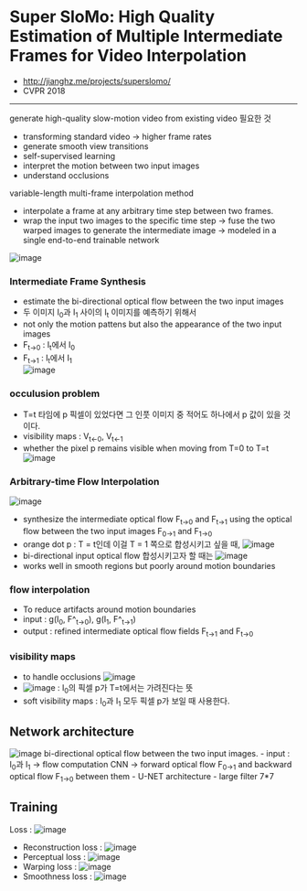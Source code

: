 # Super SloMo: High Quality Estimation of Multiple Intermediate Frames for Video Interpolation
- http://jianghz.me/projects/superslomo/
- CVPR 2018
---
generate high-quality slow-motion video from existing video 필요한 것     
- transforming standard video -> higher frame rates
- generate smooth view transitions
- self-supervised learning
- interpret the motion between two input images
- understand occlusions


variable-length multi-frame interpolation method
- interpolate a frame at any arbitrary time step between two frames.
- wrap the input two images to the specific time step -> fuse the two warped images to generate the intermediate image -> modeled in a single end-to-end trainable network

![image](https://user-images.githubusercontent.com/70581043/142138714-eda3100b-97e4-4288-afe6-8710dc6c7bae.png)

### Intermediate Frame Synthesis
- estimate the bi-directional optical flow between the two input images
- 두 이미지 I<sub>0</sub>과 I<sub>1</sub> 사이의 I<sub>t</sub> 이미지를 예측하기 위해서
- not only the motion pattens but also the appearance of the two input images
- F<sub>t→0</sub> : I<sub>t</sub>에서 I<sub>0</sub>   
- F<sub>t→1</sub> :  I<sub>t</sub>에서 I<sub>1</sub>   
![image](https://user-images.githubusercontent.com/70581043/142135337-924b1aa6-e04e-428b-8a59-b8ae30736070.png)

### occulusion problem 
- T=t 타임에 p 픽셀이 있었다면 그 인풋 이미지 중 적어도 하나에서 p 값이 있을 것이다.
- visibility maps : V<sub>t←0</sub>, V<sub>t←1</sub>
- whether the pixel p remains visible when moving from T=0 to T=t
![image](https://user-images.githubusercontent.com/70581043/142136144-b14a79ae-4d38-4747-b764-2a405afb1db0.png)

### Arbitrary-time Flow Interpolation
![image](https://user-images.githubusercontent.com/70581043/142136664-1ceac8ff-eafa-4d9e-9877-38a366c7e7b6.png)
- synthesize the intermediate optical flow F<sub>t→0</sub> and F<sub>t→1</sub> using the optical flow between the two input images F<sub>0→1</sub> and F<sub>1→0</sub>
- orange dot p : T = t인데 이걸 T = 1 쪽으로 합성시키고 싶을 때,
![image](https://user-images.githubusercontent.com/70581043/142136800-bbf8dc27-9cc5-4181-afc7-b67c830c1a22.png)
- bi-directional input optical flow 합성시키고자 할 때는
![image](https://user-images.githubusercontent.com/70581043/142136945-8e841e18-73ee-48de-8781-282be58a2f78.png)
- works well in smooth regions but poorly around motion boundaries

### flow interpolation
- To reduce artifacts around motion boundaries
- input : g(I<sub>0</sub>, F^<sub>t→0</sub>), g(I<sub>1</sub>, F^<sub>t→1</sub>)
- output : refined intermediate optical flow fields F<sub>t→1</sub> and F<sub>t→0</sub>

### visibility maps
- to handle occlusions
![image](https://user-images.githubusercontent.com/70581043/142137620-017b3105-d902-4989-9a32-9743b68417b3.png)
- ![image](https://user-images.githubusercontent.com/70581043/142137749-9b35677d-2511-4985-8bfc-451c86a6d4d7.png) : I<sub>0</sub>의 픽셀 p가 T=t에서는 가려진다는 뜻
- soft visibility maps :  I<sub>0</sub>과 I<sub>1</sub> 모두 픽셀 p가 보일 때 사용한다.

## Network architecture
![image](https://user-images.githubusercontent.com/70581043/142137954-8361b418-0eb9-45e6-913b-4dc40dc83f1f.png)
bi-directional optical flow between the two input images.
     -  input : I<sub>0</sub>과 I<sub>1</sub> -> flow computation CNN -> forward optical flow F<sub>0→1</sub> and backward optical flow F<sub>1→0</sub> between them
     - U-NET architecture
     - large filter 7*7

## Training
Loss : ![image](https://user-images.githubusercontent.com/70581043/142138524-0d2a2010-df48-4c83-a8aa-ac332bb9854a.png)
- Reconstruction loss : ![image](https://user-images.githubusercontent.com/70581043/142138551-248b3d14-d9c3-4739-acd4-8de3e0c7a5fb.png)
- Perceptual loss : ![image](https://user-images.githubusercontent.com/70581043/142138582-3503ab74-ae8c-4aa6-ab76-3d27e2ac8d93.png)
- Warping loss : ![image](https://user-images.githubusercontent.com/70581043/142138611-9b2db694-cdb5-4838-bfd2-51cf9480c20c.png)
- Smoothness loss : ![image](https://user-images.githubusercontent.com/70581043/142138633-620ed1f6-73c1-4258-abb5-59729e036218.png)

